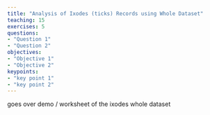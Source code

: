 ```yaml
---
title: "Analysis of Ixodes (ticks) Records using Whole Dataset"
teaching: 15
exercises: 5
questions:
- "Question 1"
- "Question 2"
objectives:
- "Objective 1"
- "Objective 2"
keypoints:
- "key point 1"
- "key point 2"
---
```




goes over demo / worksheet of the ixodes whole dataset
